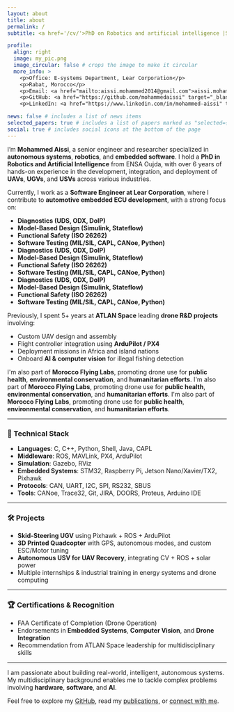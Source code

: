 ```yaml
---
layout: about
title: about
permalink: /
subtitle: <a href='/cv/'>PhD on Robotics and artificial intelligence |Senior engineer on Drones R&D, integration & deployment | Engineer on Automotive software | Computer vision | ROS | Drones pilote</a>.

profile:
  align: right
  image: my_pic.png
  image_circular: false # crops the image to make it circular
  more_info: >
    <p>Office: E-systems Department, Lear Corporation</p>
    <p>Rabat, Morocco</p>
    <p>Email: <a href="mailto:aissi.mohammed2014@gmail.com">aissi.mohammed2014@gmail.com</a></p>
    <p>GitHub: <a href="https://github.com/mohammedaissi" target="_blank">github.com/mohammedaissi</a></p>
    <p>LinkedIn: <a href="https://www.linkedin.com/in/mohammed-aissi" target="_blank">linkedin.com/in/mohammed-aissi</a></p>

news: false # includes a list of news items
selected_papers: true # includes a list of papers marked as "selected={true}"
social: true # includes social icons at the bottom of the page
---
```


I’m **Mohammed Aissi**, a senior engineer and researcher specialized in **autonomous systems**, **robotics**, and **embedded software**. I hold a **PhD in Robotics and Artificial Intelligence** from ENSA Oujda, with over 6 years of hands-on experience in the development, integration, and deployment of **UAVs**, **UGVs**, and **USVs** across various industries.

Currently, I work as a **Software Engineer at Lear Corporation**, where I contribute to **automotive embedded ECU development**, with a strong focus on:
- **Diagnostics (UDS, ODX, DoIP)**
- **Model-Based Design (Simulink, Stateflow)**
- **Functional Safety (ISO 26262)**
- **Software Testing (MIL/SIL, CAPL, CANoe, Python)**
- **Diagnostics (UDS, ODX, DoIP)**
- **Model-Based Design (Simulink, Stateflow)**
- **Functional Safety (ISO 26262)**
- **Software Testing (MIL/SIL, CAPL, CANoe, Python)**
- **Diagnostics (UDS, ODX, DoIP)**
- **Model-Based Design (Simulink, Stateflow)**
- **Functional Safety (ISO 26262)**
- **Software Testing (MIL/SIL, CAPL, CANoe, Python)**

Previously, I spent 5+ years at **ATLAN Space** leading **drone R&D projects** involving:
- Custom UAV design and assembly
- Flight controller integration using **ArduPilot / PX4**
- Deployment missions in Africa and island nations
- Onboard **AI & computer vision** for illegal fishing detection

I'm also part of **Morocco Flying Labs**, promoting drone use for **public health**, **environmental conservation**, and **humanitarian efforts**. I'm also part of **Morocco Flying Labs**, promoting drone use for **public health**, **environmental conservation**, and **humanitarian efforts**. I'm also part of **Morocco Flying Labs**, promoting drone use for **public health**, **environmental conservation**, and **humanitarian efforts**.



---
### 🔧 Technical Stack
- **Languages**: C, C++, Python, Shell, Java, CAPL
- **Middleware**: ROS, MAVLink, PX4, ArduPilot
- **Simulation**: Gazebo, RViz
- **Embedded Systems**: STM32, Raspberry Pi, Jetson Nano/Xavier/TX2, Pixhawk
- **Protocols**: CAN, UART, I2C, SPI, RS232, SBUS
- **Tools**: CANoe, Trace32, Git, JIRA, DOORS, Proteus, Arduino IDE

---

### 🛠️ Projects
- **Skid-Steering UGV** using Pixhawk + ROS + ArduPilot
- **3D Printed Quadcopter** with GPS, autonomous modes, and custom ESC/Motor tuning
- **Autonomous USV for UAV Recovery**, integrating CV + ROS + solar power
- Multiple internships & industrial training in energy systems and drone computing

---

### 🏆 Certifications & Recognition
- FAA Certificate of Completion (Drone Operation)
- Endorsements in **Embedded Systems**, **Computer Vision**, and **Drone Integration**
- Recommendation from ATLAN Space leadership for multidisciplinary skills

---

I am passionate about building real-world, intelligent, autonomous systems. My multidisciplinary background enables me to tackle complex problems involving **hardware**, **software**, and **AI**.

Feel free to explore my [GitHub](https://github.com/mohammedaissi), read my [publications](/publications/), or [connect with me](mailto:aissi.mohammed2014@gmail.com).
